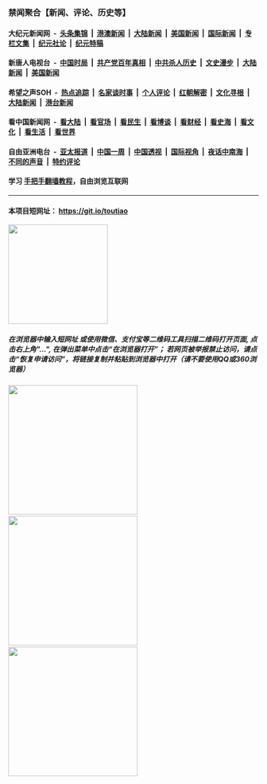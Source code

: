 ### 禁闻聚合【新闻、评论、历史等】

#### 大纪元新闻网 &nbsp;-&nbsp; [头条集锦](indexes/E头条集锦.md?t=02111002) &nbsp;|&nbsp; [港澳新闻](indexes/E港澳新闻.md?t=02111002)  &nbsp;|&nbsp; [大陆新闻](indexes/E大陆新闻.md?t=02111002) &nbsp;|&nbsp; [美国新闻](indexes/E美国新闻.md?t=02111002) &nbsp;|&nbsp; [国际新闻](indexes/E国际新闻.md?t=02111002) &nbsp;|&nbsp; [专栏文集](indexes/E专栏文集.md?t=02111002) &nbsp;|&nbsp; [纪元社论](indexes/E纪元社论.md?t=02111002) &nbsp;|&nbsp; [纪元特稿](indexes/E纪元特稿.md?t=02111002) 

#### 新唐人电视台 &nbsp;-&nbsp; [中国时局](indexes/N中国时局.md?t=02111002) &nbsp;|&nbsp; [共产党百年真相](indexes/N共产党百年真相.md?t=02111002) &nbsp;|&nbsp; [中共杀人历史](indexes/N中共杀人历史.md?t=02111002) &nbsp;|&nbsp; [文史漫步](indexes/N文史漫步.md?t=02111002) &nbsp;|&nbsp; [大陆新闻](indexes/N大陆新闻.md?t=02111002) &nbsp;|&nbsp; [美国新闻](indexes/N美国新闻.md?t=02111002)

#### 希望之声SOH &nbsp;-&nbsp; [热点追踪](indexes/H热点追踪.md?t=02111002) &nbsp;|&nbsp; [名家谈时事](indexes/H名家谈时事.md?t=02111002) &nbsp;|&nbsp; [个人评论](indexes/H个人评论.md?t=02111002)  &nbsp;|&nbsp; [红朝解密](indexes/H红朝解密.md?t=02111002) &nbsp;|&nbsp; [文化寻根](indexes/H文化寻根.md?t=02111002) &nbsp;|&nbsp; [大陆新闻](indexes/H大陆新闻.md?t=02111002) &nbsp;|&nbsp; [港台新闻](indexes/H港台新闻.md?t=02111002)

#### 看中国新闻网 &nbsp;-&nbsp; [看大陆](indexes/S看大陆.md?t=02111002) &nbsp;|&nbsp; [看官场](indexes/S看官场.md?t=02111002) &nbsp;|&nbsp; [看民生](indexes/S看民生.md?t=02111002)  &nbsp;|&nbsp; [看博谈](indexes/S看博谈.md?t=02111002) &nbsp;|&nbsp; [看财经](indexes/S看财经.md?t=02111002) &nbsp;|&nbsp; [看史海](indexes/S看史海.md?t=02111002) &nbsp;|&nbsp; [看文化](indexes/S看文化.md?t=02111002) &nbsp;|&nbsp; [看生活](indexes/S看生活.md?t=02111002) &nbsp;|&nbsp; [看世界](indexes/S看世界.md?t=02111002)

#### 自由亚洲电台 &nbsp;-&nbsp; [亚太报道](indexes/R亚太报道.md?t=02111002) &nbsp;|&nbsp; [中国一周](indexes/R中国一周.md?t=02111002) &nbsp;|&nbsp; [中国透视](indexes/R中国透视.md?t=02111002)  &nbsp;|&nbsp; [国际视角](indexes/R国际视角.md?t=02111002) &nbsp;|&nbsp; [夜话中南海](indexes/R夜话中南海.md?t=02111002) &nbsp;|&nbsp; [不同的声音](indexes/R不同的声音.md?t=02111002) &nbsp;|&nbsp; [特约评论](indexes/R特约评论.md?t=02111002)

#### 学习 [手把手翻墙教程](https://github.com/gfw-breaker/guides/wiki)，自由浏览互联网

----

#### 本项目短网址： https://git.io/toutiao
<img src="https://raw.githubusercontent.com/gfw-breaker/banned-news/master/scripts/img/qr.png" width="200px"/>  

##### 在浏览器中输入短网址 或使用微信、支付宝等二维码工具扫描二维码打开页面, 点击右上角"...", 在弹出菜单中点击“在浏览器打开”； 若网页被举报禁止访问，请点击“恢复申请访问”，将链接复制并粘贴到浏览器中打开（请不要使用QQ或360浏览器）

<img src="https://raw.githubusercontent.com/gfw-breaker/banned-news/master/scripts/img/1.png" width="260px"/> &nbsp; <img src="https://raw.githubusercontent.com/gfw-breaker/banned-news/master/scripts/img/2.png" width="260px"/> &nbsp; <img src="https://raw.githubusercontent.com/gfw-breaker/banned-news/master/scripts/img/3.png" width="260px"/>
